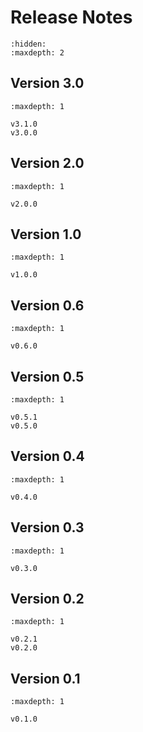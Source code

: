 # Release Notes

```{toctree}
:hidden:
:maxdepth: 2

```
## Version 3.0

```{toctree}
:maxdepth: 1

v3.1.0
v3.0.0
```
## Version 2.0

```{toctree}
:maxdepth: 1

v2.0.0
```
## Version 1.0

```{toctree}
:maxdepth: 1

v1.0.0
```
## Version 0.6

```{toctree}
:maxdepth: 1

v0.6.0
```
## Version 0.5

```{toctree}
:maxdepth: 1

v0.5.1
v0.5.0
```
## Version 0.4

```{toctree}
:maxdepth: 1

v0.4.0
```
## Version 0.3

```{toctree}
:maxdepth: 1

v0.3.0
```

## Version 0.2

```{toctree}
:maxdepth: 1

v0.2.1
v0.2.0
```

## Version 0.1

```{toctree}
:maxdepth: 1

v0.1.0
```

